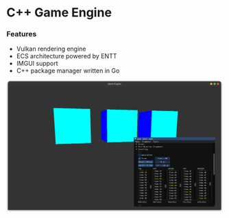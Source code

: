 # C++ Game Engine

### Features
- Vulkan rendering engine
- ECS architecture powered by ENTT
- IMGUI support
- C++ package manager written in Go

![demo](demo.png)